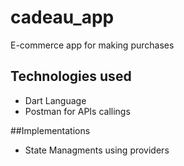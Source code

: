 # cadeau_app

E-commerce app for making purchases

## Technologies used
- Dart Language
- Postman for APIs callings

##Implementations
- State Managments using providers
